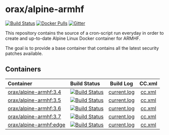 # orax/alpine-armhf
[![Build Status](https://armbuild.userctl.xyz/alpine/stable/status.svg)](https://armbuild.userctl.xyz/alpine/stable/current.log)
[![Docker Pulls](https://img.shields.io/docker/pulls/orax/alpine-armhf.svg?style=flat-square?maxAge=3600)](https://hub.docker.com/r/orax/alpine-armhf/) [![Gitter](https://img.shields.io/gitter/room/orax/alpine-armhf.svg?style=flat-square?maxAge=2592000)](https://gitter.im/0rax/alpine-armhf)

This repository contains the source of a cron-script run everyday in order to create and up-to-date Alpine Linux Docker container for ARMHF.

The goal is to provide a base container that contains all the latest security patches available.

## Containers

 Container | Build Status | Build Log | CC.xml
:----------|:-------------|:---------:|:-------:
[orax/alpine-armhf:3.4](https://hub.docker.com/r/orax/alpine-armhf/) | [![Build Status](https://armbuild.userctl.xyz/alpine/3.4/status.svg)](https://armbuild.userctl.xyz/alpine/3.4/current.log) | [current.log](https://armbuild.userctl.xyz/alpine/3.4/current.log) | [cc.xml](https://armbuild.userctl.xyz/alpine/3.4/cc.xml)
[orax/alpine-armhf:3.5](https://hub.docker.com/r/orax/alpine-armhf/) | [![Build Status](https://armbuild.userctl.xyz/alpine/3.5/status.svg)](https://armbuild.userctl.xyz/alpine/3.5/current.log) | [current.log](https://armbuild.userctl.xyz/alpine/3.5/current.log) | [cc.xml](https://armbuild.userctl.xyz/alpine/3.5/cc.xml)
[orax/alpine-armhf:3.6](https://hub.docker.com/r/orax/alpine-armhf/) | [![Build Status](https://armbuild.userctl.xyz/alpine/3.6/status.svg)](https://armbuild.userctl.xyz/alpine/3.6/current.log) | [current.log](https://armbuild.userctl.xyz/alpine/3.6/current.log) | [cc.xml](https://armbuild.userctl.xyz/alpine/3.6/cc.xml)
[orax/alpine-armhf:3.7](https://hub.docker.com/r/orax/alpine-armhf/) | [![Build Status](https://armbuild.userctl.xyz/alpine/3.7/status.svg)](https://armbuild.userctl.xyz/alpine/3.7/current.log) | [current.log](https://armbuild.userctl.xyz/alpine/3.7/current.log) | [cc.xml](https://armbuild.userctl.xyz/alpine/3.7/cc.xml)
[orax/alpine-armhf:edge](https://hub.docker.com/r/orax/alpine-armhf/) | [![Build Status](https://armbuild.userctl.xyz/alpine/edge/status.svg)](https://armbuild.userctl.xyz/alpine/edge/current.log) | [current.log](https://armbuild.userctl.xyz/alpine/edge/current.log) | [cc.xml](https://armbuild.userctl.xyz/alpine/edge/cc.xml)

